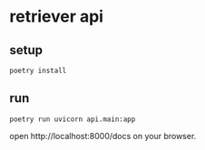 # retriever api

## setup

```shell
poetry install
```

## run

```shell
poetry run uvicorn api.main:app
```

open http://localhost:8000/docs on your browser.
